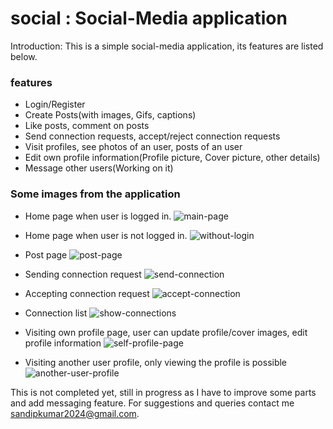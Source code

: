 # social : Social-Media application 
Introduction: This is a simple social-media application, its features are listed below.<br>

### features
* Login/Register
* Create Posts(with images, Gifs, captions)
* Like posts, comment on posts
* Send connection requests, accept/reject connection requests
* Visit profiles, see photos of an user, posts of an user
* Edit own profile information(Profile picture, Cover picture, other details)
* Message other users(Working on it)

### Some images from the application 
* Home page when user is logged in.
![main-page](https://github.com/krahul2024/social/assets/76573313/b36dbc2d-5231-4016-9462-5b92d6b62c3c)

* Home page when user is not logged in.
 ![without-login](https://github.com/krahul2024/social/assets/76573313/501ac30f-6417-44f8-948e-852b7db6760c)

* Post page
  ![post-page](https://github.com/krahul2024/social/assets/76573313/faa3bee3-680f-4d1d-820f-bd66ba4bb8d4)

* Sending connection request
  ![send-connection](https://github.com/krahul2024/social/assets/76573313/ccdc7629-cd07-42a6-b38f-86a4c64688c2)
  
* Accepting connection request
![accept-connection](https://github.com/krahul2024/social/assets/76573313/75b96d95-f0b4-408e-9444-930974597d29)

* Connection list
![show-connections](https://github.com/krahul2024/social/assets/76573313/c6bd9195-1ce3-4f66-8831-15921d5b5a64)

* Visiting own profile page, user can update profile/cover images, edit profile information
![self-profile-page](https://github.com/krahul2024/social/assets/76573313/84a07c06-52c7-4aaf-9519-14088776a2a2)

* Visiting another user profile, only viewing the profile is possible
![another-user-profile](https://github.com/krahul2024/social/assets/76573313/ae0e56e3-7dbf-477b-9499-ee46097d38dc)

This is not completed yet, still in progress as I have to improve some parts and add messaging feature.
For suggestions and queries contact me [sandipkumar2024@gmail.com](mailto:sandipkumar2024@gmail.com). 
